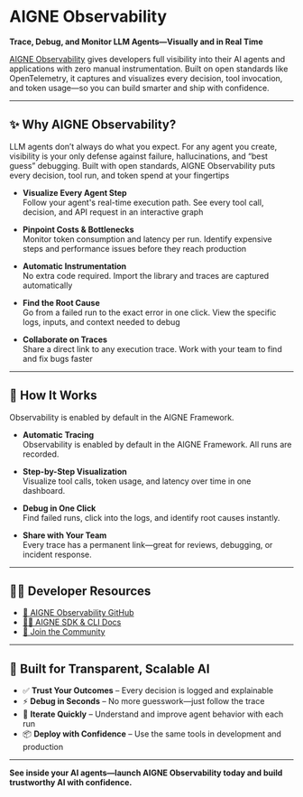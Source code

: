 # AIGNE Observability  
**Trace, Debug, and Monitor LLM Agents—Visually and in Real Time**

[AIGNE Observability](https://www.aigne.io/observability) gives developers full visibility into their AI agents and applications with zero manual instrumentation. Built on open standards like OpenTelemetry, it captures and visualizes every decision, tool invocation, and token usage—so you can build smarter and ship with confidence.

---

## ✨ Why AIGNE Observability?

LLM agents don’t always do what you expect. For any agent you create, visibility is your only defense against failure, hallucinations, and “best guess” debugging. Built with open standards, AIGNE Observability puts every decision, tool run, and token spend at your fingertips

- **Visualize Every Agent Step**  
  Follow your agent's real-time execution path. See every tool call, decision, and API request in an interactive graph

- **Pinpoint Costs & Bottlenecks**  
  Monitor token consumption and latency per run. Identify expensive steps and performance issues before they reach production

- **Automatic Instrumentation**  
  No extra code required. Import the library and traces are captured automatically

- **Find the Root Cause**  
  Go from a failed run to the exact error in one click. View the specific logs, inputs, and context needed to debug

- **Collaborate on Traces**  
  Share a direct link to any execution trace. Work with your team to find and fix bugs faster

---

## 🧪 How It Works

Observability is enabled by default in the AIGNE Framework.

- **Automatic Tracing**  
  Observability is enabled by default in the AIGNE Framework. All runs are recorded.

- **Step-by-Step Visualization**  
  Visualize tool calls, token usage, and latency over time in one dashboard.

- **Debug in One Click**  
  Find failed runs, click into the logs, and identify root causes instantly.

- **Share with Your Team**  
  Every trace has a permanent link—great for reviews, debugging, or incident response.

---

## 🧑‍💻 Developer Resources

- [📘 AIGNE Observability GitHub](https://github.com/AIGNE-io/aigne-framework/tree/main/observability)  
- [🧑‍💻 AIGNE SDK & CLI Docs](https://www.arcblock.io/docs/aigne-framework)  
- [💬 Join the Community](https://www.aigne.io/observability)

---

## 🔐 Built for Transparent, Scalable AI

- ✅ **Trust Your Outcomes** – Every decision is logged and explainable  
- ⚡ **Debug in Seconds** – No more guesswork—just follow the trace  
- 🔁 **Iterate Quickly** – Understand and improve agent behavior with each run  
- 📦 **Deploy with Confidence** – Use the same tools in development and production

---

**See inside your AI agents—launch AIGNE Observability today and build trustworthy AI with confidence.**